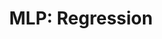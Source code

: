 ---
layout: page

parent_id: 2.3-nn
id: 1-mlp-regr
title: "MLP: Regression"

notebook: "Regression - From scratch.ipynb"
notebook-exercise: "Regression - Exercise.ipynb"
notebook-solution: "Regression - Solution.ipynb"
---